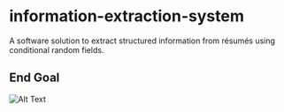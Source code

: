 # information-extraction-system
A software solution to extract structured information from résumés using conditional random fields.
## End Goal
![Alt Text](http://www.sheawong.com/wp-content/uploads/2013/08/keephatin.gif)
